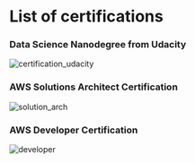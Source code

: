 
# List of certifications
### Data Science Nanodegree from Udacity
![certification_udacity](https://user-images.githubusercontent.com/7229266/121565637-81534d00-c9d1-11eb-8435-9136751d6efa.PNG)

### AWS Solutions Architect Certification
![solution_arch](https://user-images.githubusercontent.com/7229266/121566568-7d73fa80-c9d2-11eb-907f-708142bce156.PNG)

### AWS Developer Certification
![developer](https://user-images.githubusercontent.com/7229266/121567634-a9dc4680-c9d3-11eb-8668-affe9ff22b9b.PNG)

